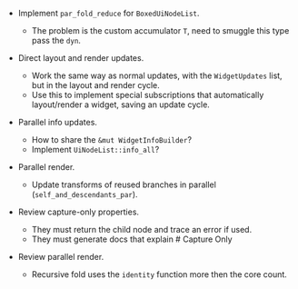 * Implement `par_fold_reduce` for `BoxedUiNodeList`.
    - The problem is the custom accumulator `T`, need to smuggle this type pass the `dyn`.

* Direct layout and render updates.
    - Work the same way as normal updates, with the `WidgetUpdates` list, but in the layout and render cycle.
    - Use this to implement special subscriptions that automatically layout/render a widget, saving an update
      cycle.

* Parallel info updates.
    - How to share the `&mut WidgetInfoBuilder`?
    - Implement `UiNodeList::info_all`?

* Parallel render.
    - Update transforms of reused branches in parallel (`self_and_descendants_par`).
       
* Review capture-only properties.
    - They must return the child node and trace an error if used.
    - They must generate docs that explain # Capture Only

* Review parallel render.
    - Recursive fold uses the `identity` function more then the core count.